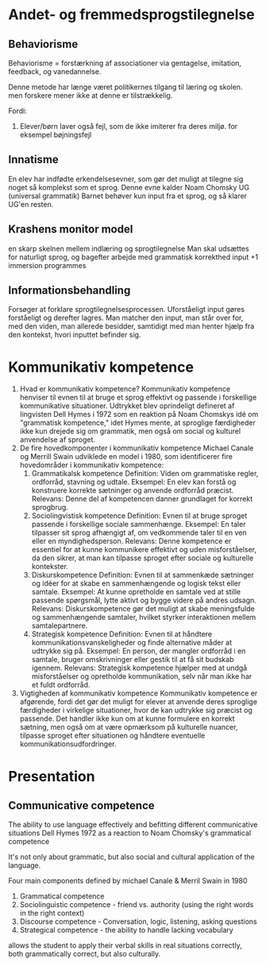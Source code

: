 # Andet- og fremmedsprogstilegnelse

## Behaviorisme
Behaviorisme = forstærkning af associationer via gentagelse, imitation, feedback, og vanedannelse.

Denne metode har længe været politikernes tilgang til læring og skolen. men forskere mener ikke at denne er tilstrækkelig.

Fordi:
1. Elever/børn laver også fejl, som de ikke imiterer fra deres miljø. for eksempel bøjningsfejl

## Innatisme
En elev har indfødte erkendelsesevner, som gør det muligt at tilegne sig noget så komplekst som et sprog. Denne evne kalder Noam Chomsky UG (universal grammatik)
Barnet behøver kun input fra et sprog, og så klarer UG'en resten.

## Krashens monitor model

en skarp skelnen mellem indlæring og sprogtilegnelse
Man skal udsættes for naturligt sprog, og bagefter arbejde med grammatisk korrekthed
input +1
immersion programmes

## Informationsbehandling
Forsøger at forklare sprogtilegnelsesprocessen.
Uforståeligt input gøres forståeligt og derefter lagres.
Man matcher den input, man står over for, med den viden, man allerede besidder, samtidigt med man henter hjælp fra den kontekst, hvori inputtet befinder sig.

# Kommunikativ kompetence
1. Hvad er kommunikativ kompetence? Kommunikativ kompetence henviser til evnen til at bruge et sprog effektivt og passende i forskellige kommunikative situationer. Udtrykket blev oprindeligt defineret af lingvisten Dell Hymes i 1972 som en reaktion på Noam Chomskys idé om "grammatisk kompetence," idet Hymes mente, at sproglige færdigheder ikke kun drejede sig om grammatik, men også om social og kulturel anvendelse af sproget.
2. De fire hovedkomponenter i kommunikativ kompetence Michael Canale og Merrill Swain udviklede en model i 1980, som identificerer fire hovedområder i kommunikativ kompetence: 
	1. Grammatikalsk kompetence Definition: Viden om grammatiske regler, ordforråd, stavning og udtale. Eksempel: En elev kan forstå og konstruere korrekte sætninger og anvende ordforråd præcist. 
	   Relevans: Denne del af kompetencen danner grundlaget for korrekt sprogbrug. 
	2. Sociolingvistisk kompetence Definition: Evnen til at bruge sproget passende i forskellige sociale sammenhænge. Eksempel: En taler tilpasser sit sprog afhængigt af, om vedkommende taler til en ven eller en myndighedsperson. 
	   Relevans: Denne kompetence er essentiel for at kunne kommunikere effektivt og uden misforståelser, da den sikrer, at man kan tilpasse sproget efter sociale og kulturelle kontekster. 
	3. Diskurskompetence Definition: Evnen til at sammenkæde sætninger og idéer for at skabe en sammenhængende og logisk tekst eller samtale. Eksempel: At kunne opretholde en samtale ved at stille passende spørgsmål, lytte aktivt og bygge videre på andres udsagn. 
	   Relevans: Diskurskompetence gør det muligt at skabe meningsfulde og sammenhængende samtaler, hvilket styrker interaktionen mellem samtalepartnere. 
	4. Strategisk kompetence Definition: Evnen til at håndtere kommunikationsvanskeligheder og finde alternative måder at udtrykke sig på. Eksempel: En person, der mangler ordforråd i en samtale, bruger omskrivninger eller gestik til at få sit budskab igennem. 
	   Relevans: Strategisk kompetence hjælper med at undgå misforståelser og opretholde kommunikation, selv når man ikke har et fuldt ordforråd.
3. Vigtigheden af kommunikativ kompetence Kommunikativ kompetence er afgørende, fordi det gør det muligt for elever at anvende deres sproglige færdigheder i virkelige situationer, hvor de kan udtrykke sig præcist og passende. Det handler ikke kun om at kunne formulere en korrekt sætning, men også om at være opmærksom på kulturelle nuancer, tilpasse sproget efter situationen og håndtere eventuelle kommunikationsudfordringer.

# Presentation

## Communicative competence
The ability to use language effectively and befitting different communicative situations
Dell Hymes 1972 as a reaction to Noam Chomsky's grammatical competence

It's not only about grammatic, but also social and cultural application of the language.

Four main components defined by michael Canale & Merril Swain in 1980

1. Grammatical competence
2. Sociolinguistic competence - friend vs. authority (using the right words in the right context)
3. Discourse competence - Conversation, logic, listening, asking questions
4. Strategical competence - the ability to handle lacking vocabulary

allows the student to apply their verbal skills in real situations correctly, both grammatically correct, but also culturally.

